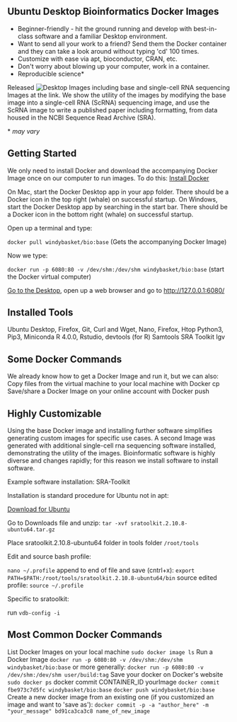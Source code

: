 ## Ubuntu Desktop Bioinformatics Docker Images

- Beginner-friendly - hit the ground running and develop with best-in-class software and a familiar Desktop environment.
- Want to send all your work to a friend? Send them the Docker container and they can take a look around without typing 'cd' 100 times.
- Customize with ease via apt, bioconductor, CRAN, etc.
- Don't worry about blowing up your computer, work in a container.
- Reproducible science*

Released ![Desktop Images](https://hub.docker.com/repository/docker/windybasket/bio/tags?page=1) including base and single-cell RNA sequencing Images at the link. We show the utility of the images by modifying the base image into a single-cell RNA (ScRNA) sequencing image, and use the ScRNA image to write a published paper including formatting, from data housed in the NCBI Sequence Read Archive (SRA).

\* *may vary*

## Getting Started

We only need to install Docker and download the accompanying Docker Image once on our computer to run images. To do this:
[Install Docker](https://docs.docker.com/get-docker/)

On Mac, start the Docker Desktop app in your app folder. There should be a Docker icon in the top right (whale) on successful startup.
On Windows, start the Docker Desktop app by searching in the start bar.  There should be a Docker icon in the bottom right (whale) on successful startup.

Open up a terminal and type:

`docker pull windybasket/bio:base` (Gets the accompanying Docker Image)

Now we type:

`docker run -p 6080:80 -v /dev/shm:/dev/shm windybasket/bio:base` (start the Docker virtual computer)

[Go to the Desktop](http://127.0.0.1:6080/), open up a web browser and go to http://127.0.0.1:6080/

## Installed Tools
Ubuntu Desktop, Firefox, Git, Curl and Wget, Nano, Firefox, Htop
Python3, Pip3, Miniconda
R 4.0.0, Rstudio, devtools (for R)
Samtools
SRA Toolkit
Igv

## Some Docker Commands
We already know how to get a Docker Image and run it, but we can also:
Copy files from the virtual machine to your local machine with Docker cp
Save/share a Docker Image on your online account with Docker push


## Highly Customizable

Using the base Docker image and installing further software simplifies generating custom images for specific use cases. A second Image was generated with additional single-cell rna sequencing software installed, demonstrating the utility of the images. Bioinformatic software is highly diverse and changes rapidly; for this reason we install software to install software.

Example software installation: SRA-Toolkit

Installation is standard procedure for Ubuntu not in apt:

[Download for Ubuntu](https://ncbi.github.io/sra-tools/install_config.html)

Go to Downloads file and unzip: `tar -xvf sratoolkit.2.10.8-ubuntu64.tar.gz`

Place sratoolkit.2.10.8-ubuntu64 folder in tools folder `/root/tools`

Edit and source bash profile:

`nano ~/.profile`
append to end of file and save (cntrl+x):
`export PATH=$PATH:/root/tools/sratoolkit.2.10.8-ubuntu64/bin`
source edited profile: `source ~/.profile`

Specific to sratoolkit:

run `vdb-config -i`

## Most Common Docker Commands
List Docker Images on your local machine
`sudo docker image ls`
Run a Docker Image
`docker run -p 6080:80 -v /dev/shm:/dev/shm windybasket/bio:base`
or more generally:
`docker run -p 6080:80 -v /dev/shm:/dev/shm user/build:tag`
Save your docker on Docker's website
`sudo docker ps`
docker commit CONTAINER_ID yourImage
`docker commit fbe973c7d5fc windybasket/bio:base`
`docker push windybasket/bio:base`
Create a new docker image from an existing one (if you customized an image and want to 'save as'):
`docker commit -p -a "author_here" -m "your_message" bd91ca3ca3c8 name_of_new_image`
